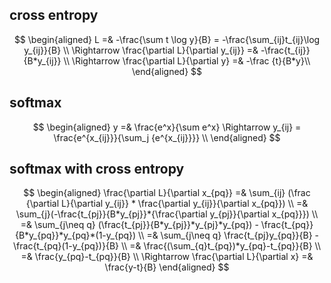 ## cross entropy

$$
\begin{aligned}
L =& -\frac{\sum t \log y}{B} = -\frac{\sum_{ij}t_{ij}\log y_{ij}}{B} \\
\Rightarrow \frac{\partial L}{\partial y_{ij}} =& -\frac{t_{ij}}{B*y_{ij}} \\
\Rightarrow \frac{\partial L}{\partial y} =& -\frac {t}{B*y}\\
\end{aligned}    
$$

## softmax

$$
\begin{aligned}
y =& \frac{e^x}{\sum e^x} \Rightarrow y_{ij} = \frac{e^{x_{ij}}}{\sum_j {e^{x_{ij}}}} \\
\end{aligned}
$$

## softmax with cross entropy

$$
\begin{aligned}
    \frac{\partial L}{\partial x_{pq}} =& \sum_{ij} (\frac {\partial L}{\partial y_{ij}} * \frac{\partial y_{ij}}{\partial x_{pq}}) \\
    =& \sum_{j}(-\frac{t_{pj}}{B*y_{pj}}*{\frac{\partial y_{pj}}{\partial x_{pq}}}) \\
    =& \sum_{j\neq q} (\frac{t_{pj}}{B*y_{pj}}*y_{pj}*y_{pq}) - \frac{t_{pq}}{B*y_{pq}}*y_{pq}*(1-y_{pq}) \\
    =& \sum_{j\neq q} \frac{t_{pj}y_{pq}}{B} - \frac{t_{pq}(1-y_{pq})}{B} \\
    =& \frac{(\sum_{q}t_{pq})*y_{pq}-t_{pq}}{B} \\
    =& \frac{y_{pq}-t_{pq}}{B} \\
    \Rightarrow \frac{\partial L}{\partial x} =& \frac{y-t}{B} 
\end{aligned}
$$